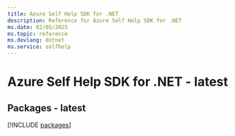 ```yaml
---
title: Azure Self Help SDK for .NET
description: Reference for Azure Self Help SDK for .NET
ms.date: 02/05/2025
ms.topic: reference
ms.devlang: dotnet
ms.service: selfhelp
---
```

# Azure Self Help SDK for .NET - latest
## Packages - latest
[!INCLUDE [packages](self-help-index.md)]